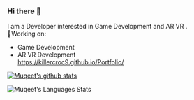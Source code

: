 ### Hi there 👋
I am a Developer interested in Game Development and AR VR .\
🔭Working on:
+ Game Development
+ AR VR Development \
https://killercroc9.github.io/Portfolio/
<!--
**KillerCroc9/KillerCroc9** is a ✨ _special_ ✨ repository because its `README.md` (this file) appears on your GitHub profile.

Here are some ideas to get you started:

- 🔭 I’m currently working on ...
- 🌱 I’m currently learning ...
- 👯 I’m looking to collaborate on ...
- 🤔 I’m looking for help with ...
- 💬 Ask me about ...
- 📫 How to reach me: ...
- 😄 Pronouns: ...
- ⚡ Fun fact: ...
-->

[![Muqeet's github stats](https://github-readme-stats.vercel.app/api?username=KillerCroc9&theme=radical&show_icons=true)](https://github.com/KillerCroc9/github-readme-stats)


![Muqeet's Languages Stats](https://github-readme-stats.vercel.app/api/top-langs/?username=KillerCroc9&theme=radical&layout=compact)
